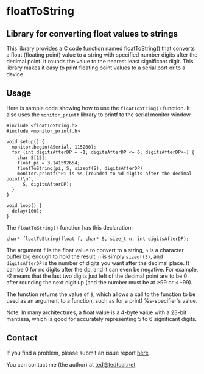 # floatToString

## Library for converting float values to strings

This library provides a C code function named floatToString() that converts a float (floating point) value to a string with specified number digits after the decimal point. It rounds the value to the nearest least significant digit.
This library makes it easy to print floating point values to a serial port or to a device.

## Usage

Here is sample code showing how to use the `floatToString()` function. It also uses the `monitor_printf` library to printf to the serial monitor window.

```
#include <floatToString.h>
#include <monitor_printf.h>

void setup() {
  monitor.begin(&Serial, 115200);
  for (int digitsAfterDP = -1; digitsAfterDP <= 6; digitsAfterDP++) {
    char S[15];
    float pi = 3.141592654;
    floatToString(pi, S, sizeof(S), digitsAfterDP)
    monitor.printf("Pi is %s (rounded to %d digits after the decimal point)\n",
      S, digitsAfterDP);
  }
}

void loop() {
  delay(100);
}
```

The `floatToString()` function has this declaration:

```
char* floatToString(float f, char* S, size_t n, int digitsAfterDP);
```

The argument `f` is the float value to convert to a string, `S` is a character buffer big enough to hold the result, `n` is simply `sizeof(S)`, and `digitsAfterDP` is the number of digits you want after the decimal place. It can be 0 for no digits after the dp, and it can even be negative. For example, -2 means that the last two digits just left of the decimal point are to be 0 after rounding the next digit up (and the number must be at >99 or < -99). 

The function returns the value of `S`, which allows a call to the function to be used as an argument to a function, such as for a printf %s-specifier's value.

Note: In many architectures, a float value is a 4-byte value with a 23-bit mantissa, which is good for accurately representing 5 to 6 significant digits.

## Contact

If you find a problem, please submit an issue report [here](https://github.com/tedtoal/floatToString/issues/new/choose).

You can contact me (the author) at [ted@tedtoal.net](ted@tedtoal.net)
